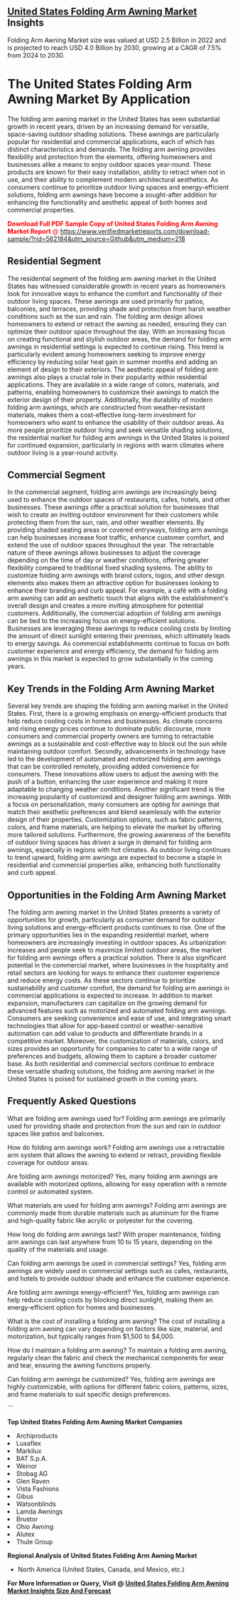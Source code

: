 <h2><a href="https://www.verifiedmarketreports.com/download-sample/?rid=562184&amp;utm_source=Github&amp;utm_medium=218" target="_blank">United States Folding Arm Awning Market</a> Insights</h2><p>Folding Arm Awning Market size was valued at USD 2.5 Billion in 2022 and is projected to reach USD 4.0 Billion by 2030, growing at a CAGR of 7.5% from 2024 to 2030.</p><p> <h1>The United States Folding Arm Awning Market By Application</h1> <p>The folding arm awning market in the United States has seen substantial growth in recent years, driven by an increasing demand for versatile, space-saving outdoor shading solutions. These awnings are particularly popular for residential and commercial applications, each of which has distinct characteristics and demands. The folding arm awning provides flexibility and protection from the elements, offering homeowners and businesses alike a means to enjoy outdoor spaces year-round. These products are known for their easy installation, ability to retract when not in use, and their ability to complement modern architectural aesthetics. As consumers continue to prioritize outdoor living spaces and energy-efficient solutions, folding arm awnings have become a sought-after addition for enhancing the functionality and aesthetic appeal of both homes and commercial properties. <p><span class=""><span style="color: #ff0000;"><strong>Download Full PDF Sample Copy of United States Folding Arm Awning Market Report</strong> @ </span><a href="https://www.verifiedmarketreports.com/download-sample/?rid=562184&amp;utm_source=Github&amp;utm_medium=218" target="_blank">https://www.verifiedmarketreports.com/download-sample/?rid=562184&amp;utm_source=Github&amp;utm_medium=218</a></span></p></p> <h2>Residential Segment</h2> <p>The residential segment of the folding arm awning market in the United States has witnessed considerable growth in recent years as homeowners look for innovative ways to enhance the comfort and functionality of their outdoor living spaces. These awnings are used primarily for patios, balconies, and terraces, providing shade and protection from harsh weather conditions such as the sun and rain. The folding arm design allows homeowners to extend or retract the awning as needed, ensuring they can optimize their outdoor space throughout the day. With an increasing focus on creating functional and stylish outdoor areas, the demand for folding arm awnings in residential settings is expected to continue rising. This trend is particularly evident among homeowners seeking to improve energy efficiency by reducing solar heat gain in summer months and adding an element of design to their exteriors. The aesthetic appeal of folding arm awnings also plays a crucial role in their popularity within residential applications. They are available in a wide range of colors, materials, and patterns, enabling homeowners to customize their awnings to match the exterior design of their property. Additionally, the durability of modern folding arm awnings, which are constructed from weather-resistant materials, makes them a cost-effective long-term investment for homeowners who want to enhance the usability of their outdoor areas. As more people prioritize outdoor living and seek versatile shading solutions, the residential market for folding arm awnings in the United States is poised for continued expansion, particularly in regions with warm climates where outdoor living is a year-round activity. <h2>Commercial Segment</h2> <p>In the commercial segment, folding arm awnings are increasingly being used to enhance the outdoor spaces of restaurants, cafes, hotels, and other businesses. These awnings offer a practical solution for businesses that wish to create an inviting outdoor environment for their customers while protecting them from the sun, rain, and other weather elements. By providing shaded seating areas or covered entryways, folding arm awnings can help businesses increase foot traffic, enhance customer comfort, and extend the use of outdoor spaces throughout the year. The retractable nature of these awnings allows businesses to adjust the coverage depending on the time of day or weather conditions, offering greater flexibility compared to traditional fixed shading systems. The ability to customize folding arm awnings with brand colors, logos, and other design elements also makes them an attractive option for businesses looking to enhance their branding and curb appeal. For example, a café with a folding arm awning can add an aesthetic touch that aligns with the establishment's overall design and creates a more inviting atmosphere for potential customers. Additionally, the commercial adoption of folding arm awnings can be tied to the increasing focus on energy-efficient solutions. Businesses are leveraging these awnings to reduce cooling costs by limiting the amount of direct sunlight entering their premises, which ultimately leads to energy savings. As commercial establishments continue to focus on both customer experience and energy efficiency, the demand for folding arm awnings in this market is expected to grow substantially in the coming years. <h2>Key Trends in the Folding Arm Awning Market</h2> <p>Several key trends are shaping the folding arm awning market in the United States. First, there is a growing emphasis on energy-efficient products that help reduce cooling costs in homes and businesses. As climate concerns and rising energy prices continue to dominate public discourse, more consumers and commercial property owners are turning to retractable awnings as a sustainable and cost-effective way to block out the sun while maintaining outdoor comfort. Secondly, advancements in technology have led to the development of automated and motorized folding arm awnings that can be controlled remotely, providing added convenience for consumers. These innovations allow users to adjust the awning with the push of a button, enhancing the user experience and making it more adaptable to changing weather conditions. Another significant trend is the increasing popularity of customized and designer folding arm awnings. With a focus on personalization, many consumers are opting for awnings that match their aesthetic preferences and blend seamlessly with the exterior design of their properties. Customization options, such as fabric patterns, colors, and frame materials, are helping to elevate the market by offering more tailored solutions. Furthermore, the growing awareness of the benefits of outdoor living spaces has driven a surge in demand for folding arm awnings, especially in regions with hot climates. As outdoor living continues to trend upward, folding arm awnings are expected to become a staple in residential and commercial properties alike, enhancing both functionality and curb appeal. <h2>Opportunities in the Folding Arm Awning Market</h2> <p>The folding arm awning market in the United States presents a variety of opportunities for growth, particularly as consumer demand for outdoor living solutions and energy-efficient products continues to rise. One of the primary opportunities lies in the expanding residential market, where homeowners are increasingly investing in outdoor spaces. As urbanization increases and people seek to maximize limited outdoor areas, the market for folding arm awnings offers a practical solution. There is also significant potential in the commercial market, where businesses in the hospitality and retail sectors are looking for ways to enhance their customer experience and reduce energy costs. As these sectors continue to prioritize sustainability and customer comfort, the demand for folding arm awnings in commercial applications is expected to increase. In addition to market expansion, manufacturers can capitalize on the growing demand for advanced features such as motorized and automated folding arm awnings. Consumers are seeking convenience and ease of use, and integrating smart technologies that allow for app-based control or weather-sensitive automation can add value to products and differentiate brands in a competitive market. Moreover, the customization of materials, colors, and sizes provides an opportunity for companies to cater to a wide range of preferences and budgets, allowing them to capture a broader customer base. As both residential and commercial sectors continue to embrace these versatile shading solutions, the folding arm awning market in the United States is poised for sustained growth in the coming years. <h2>Frequently Asked Questions</h2> <p>What are folding arm awnings used for? Folding arm awnings are primarily used for providing shade and protection from the sun and rain in outdoor spaces like patios and balconies.</p> <p>How do folding arm awnings work? Folding arm awnings use a retractable arm system that allows the awning to extend or retract, providing flexible coverage for outdoor areas.</p> <p>Are folding arm awnings motorized? Yes, many folding arm awnings are available with motorized options, allowing for easy operation with a remote control or automated system.</p> <p>What materials are used for folding arm awnings? Folding arm awnings are commonly made from durable materials such as aluminum for the frame and high-quality fabric like acrylic or polyester for the covering.</p> <p>How long do folding arm awnings last? With proper maintenance, folding arm awnings can last anywhere from 10 to 15 years, depending on the quality of the materials and usage.</p> <p>Can folding arm awnings be used in commercial settings? Yes, folding arm awnings are widely used in commercial settings such as cafes, restaurants, and hotels to provide outdoor shade and enhance the customer experience.</p> <p>Are folding arm awnings energy-efficient? Yes, folding arm awnings can help reduce cooling costs by blocking direct sunlight, making them an energy-efficient option for homes and businesses.</p> <p>What is the cost of installing a folding arm awning? The cost of installing a folding arm awning can vary depending on factors like size, material, and motorization, but typically ranges from $1,500 to $4,000.</p> <p>How do I maintain a folding arm awning? To maintain a folding arm awning, regularly clean the fabric and check the mechanical components for wear and tear, ensuring the awning functions properly.</p> <p>Can folding arm awnings be customized? Yes, folding arm awnings are highly customizable, with options for different fabric colors, patterns, sizes, and frame materials to suit specific design preferences.</p> ```</p><p><strong>Top United States Folding Arm Awning Market Companies</strong></p><div data-test-id=""><p><li>Archiproducts</li><li> Luxaflex</li><li> Markilux</li><li> BAT S.p.A.</li><li> Weinor</li><li> Stobag AG</li><li> Glen Raven</li><li> Vista Fashions</li><li> Gibus</li><li> Watsonblinds</li><li> Lamda Awnings</li><li> Brustor</li><li> Ohio Awning</li><li> Alutex</li><li> Thule Group</li></p><div><strong>Regional Analysis of&nbsp;United States Folding Arm Awning Market</strong></div><ul><li dir="ltr"><p dir="ltr">North America&nbsp;(United States, Canada, and Mexico, etc.)</p></li></ul><p><strong>For More Information or Query, Visit @&nbsp;</strong><strong><a href="https://www.verifiedmarketreports.com/product/folding-arm-awning-market/?utm_source=Github&amp;utm_medium=218" target="_blank">United States Folding Arm Awning Market Insights Size And Forecast</a></strong></p></div>
